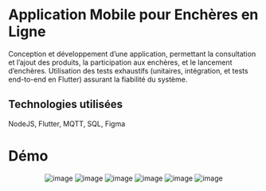 # Application Mobile pour Enchères en Ligne

Conception et développement d’une application, permettant la consultation et l’ajout des produits, la participation aux enchères, et le lancement d’enchères.
Utilisation des tests exhaustifs (unitaires, intégration, et tests end-to-end en Flutter) assurant la fiabilité du système.

## Technologies utilisées

NodeJS, Flutter, MQTT, SQL, Figma


# Démo
<p align="center">
  <img src="https://github.com/soumayaAkil/BidApp/blob/master/bid.PNG" alt="image"/>
   <img src="https://github.com/soumayaAkil/BidApp/blob/master/bidfin.PNG" alt="image"/> 
    <img src="https://github.com/soumayaAkil/BidApp/blob/master/home.PNG" alt="image"/>
    <img src="https://github.com/soumayaAkil/BidApp/blob/master/inscritbid.PNG" alt="image"/>
    <img src="https://github.com/soumayaAkil/BidApp/blob/master/login.PNG" alt="image"/>
    <img src="https://github.com/soumayaAkil/BidApp/blob/master/detailprod.PNG" alt="image"/>
  
  
</p>
